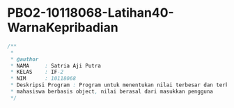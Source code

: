 # PBO2-10118068-Latihan40-WarnaKepribadian
```java
/**
 *
 * @author
 * NAMA     : Satria Aji Putra
 * KELAS    : IF-2
 * NIM      : 10118068
 * Deskripsi Program : Program untuk menentukan nilai terbesar dan terkecil
 * mahasiswa berbasis object, nilai berasal dari masukkan pengguna
 */
 ```
